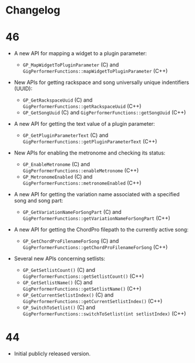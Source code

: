 # Changelog

# 46

- A new API for mapping a widget to a plugin parameter:
  - `GP_MapWidgetToPluginParameter` (C) and `GigPerformerFunctions::mapWidgetToPluginParameter` (C++)

- New APIs for getting rackspace and song universally unique indentifiers (UUID):
  - `GP_GetRackspaceUuid` (C) and `GigPerformerFunctions::getRackspaceUuid` (C++)
  - `GP_GetSongUuid` (C) and `GigPerformerFunctions::getSongUuid` (C++)

- A new API for getting the text value of a plugin parameter:
  - `GP_GetPluginParameterText` (C) and `GigPerformerFunctions::getPluginParameterText` (C++)

- New APIs for enabling the metronome and checking its status:
  - `GP_EnableMetronome` (C) and `GigPerformerFunctions::enableMetronome` (C++)
  - `GP_MetronomeEnabled` (C) and `GigPerformerFunctions::metronomeEnabled` (C++)

- A new API for getting the variation name associated with a specified song and song part:
  - `GP_GetVariationNameForSongPart` (C) and `GigPerformerFunctions::getVariationNameForSongPart` (C++)

- A new API for getting the ChordPro filepath to the currently active song:
  - `GP_GetChordProFilenameForSong` (C) and `GigPerformerFunctions::getChordProFilenameForSong` (C++)

- Several new APIs concerning setlists:
  - `GP_GetSetlistCount()` (C) and `GigPerformerFunctions::getSetlistCount()` (C++)
  - `GP_GetSetlistName()` (C) and `GigPerformerFunctions::getSetlistName()` (C++)
  - `GP_GetCurrentSetlistIndex()` (C) and `GigPerformerFunctions::getCurrentSetlistIndex()` (C++)
  - `GP_SwitchToSetlist()` (C) and `GigPerformerFunctions::switchToSetlist(int setlistIndex)` (C++)

# 44

- Initial publicly released version.

